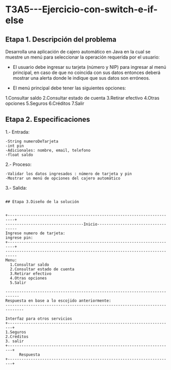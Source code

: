 # T3A5---Ejercicio-con-switch-e-if-else

## Etapa 1. Descripción del problema 

Desarrolla una aplicación de cajero automático en Java en la cual se muestre un menú para seleccionar la operación requerida por el usuario:

- El usuario debe ingresar su tarjeta (número y NIP) para ingresar al menú principal, en caso de que no coincida con sus datos entonces deberá mostrar una alerta donde le indique que sus datos son erróneos.

- El menú principal debe tener las siguientes opciones:

1.Consultar saldo
2.Consultar estado de cuenta
3.Retirar efectivo
4.Otras opciones
5.Seguros
6.Créditos
7.Salir

## Etapa 2. Especificaciones
1.- Entrada:

    -String numeroDeTarjeta
    -int pin 
    -Adicionales: nombre, email, telefono
    -float saldo
    
2.- Proceso:
    
    -Validar los datos ingresados : número de tarjeta y pin
    -Mostrar un menú de opciones del cajero automático
    
3.- Salida:
  ~~~
  
  ## Etapa 3.Diseño de la solución
  
  
  +-------------------------------------------------------------------------+
  ----------------------------------Inicio-----------------------------------
  Ingrese numero de tarjeta:
  ingrese pin:
  +-------------------------------------------------------------------------+
  ---------------------------------------------------------------------------
  Menu:
    1.Consultar saldo
    2.Consultar estado de cuenta
    3.Retirar efectivo
    4.Otras opciones
    5.Salir
    
  ----------------------------------------------------------------------------
  Respuesta en base a lo escojido anteriormente:
 ------------------------------------------------------------------------------ 
  ~~~
  
  ~~~
  Interfaz para otros servicios 
  +------------------------------------------------------------------------+
  1.Seguros
  2.Créditos
  3. salir
  +------------------------------------------------------------------------+
        Respuesta 
  +------------------------------------------------------------------------+
  ~~~



